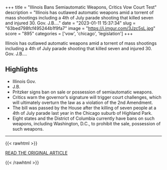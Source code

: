 +++
title = "Illinois Bans Semiautomatic Weapons, Critics Vow Court Test"
description = "Illinois has outlawed automatic weapons amid a torrent of mass shootings including a 4th of July parade shooting that killed seven and injured 30. Gov. J.B...."
date = "2023-01-11 15:37:34"
slug = "63bed798fcf495244b1f9fa7"
image = "https://i.imgur.com/3Jzc5sL.jpg"
score = "895"
categories = ['vow', 'chicago', 'legislation']
+++

Illinois has outlawed automatic weapons amid a torrent of mass shootings including a 4th of July parade shooting that killed seven and injured 30. Gov. J.B....

## Highlights

- Illinois Gov.
- J.B.
- Pritzker signs ban on sale or possession of semiautomatic weapons.
- Critics warn the governor’s signature will trigger court challenges, which will ultimately overturn the law as a violation of the 2nd Amendment.
- The bill was passed by the House after the killing of seven people at a 4th of July parade last year in the Chicago suburb of Highland Park.
- Eight states and the District of Columbia currently have bans on such weapons, including Washington, D.C., to prohibit the sale, possession of such weapons.

---

{{< rawhtml >}}
  <p class="article-category">
    <a target="_blank" href="https://www.nbcchicago.com/news/local/gov-j-b-pritzker-signs-illinois-assault-weapons-ban/3041967/">READ THE ORIGINAL ARTICLE</a>
  </p>
{{< /rawhtml >}}
